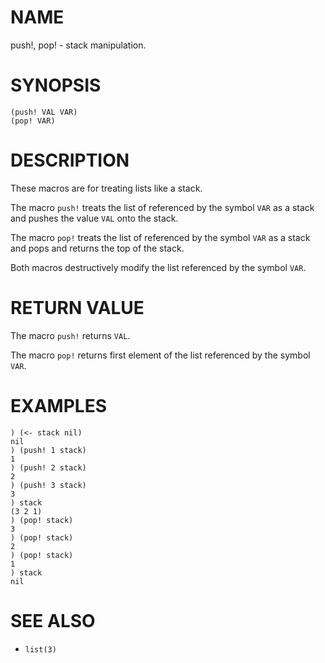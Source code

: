 # NAME
push!, pop! - stack manipulation.

# SYNOPSIS

    (push! VAL VAR)
    (pop! VAR)

# DESCRIPTION
These macros are for treating lists like a stack.

The macro `push!` treats the list of referenced by the symbol `VAR` as a stack and pushes the value `VAL` onto the stack.

The macro `pop!` treats the list of referenced by the symbol `VAR` as a stack and pops and returns the top of the stack.

Both macros destructively modify the list referenced by the symbol `VAR`.

# RETURN VALUE
The macro `push!` returns `VAL`.

The macro `pop!` returns first element of the list referenced by the symbol `VAR`.

# EXAMPLES

    ) (<- stack nil)
    nil
    ) (push! 1 stack)
    1
    ) (push! 2 stack)
    2
    ) (push! 3 stack)
    3
    ) stack
    (3 2 1)
    ) (pop! stack)
    3
    ) (pop! stack)
    2
    ) (pop! stack)
    1
    ) stack
    nil

# SEE ALSO
- `list(3)`
